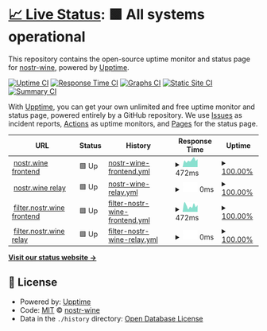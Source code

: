 # [📈 Live Status](https://nostr-wine.github.io/uptime): <!--live status--> **🟩 All systems operational**

This repository contains the open-source uptime monitor and status page for [nostr-wine](https://nostr-wine.github.io/uptime), powered by [Upptime](https://github.com/upptime/upptime).

[![Uptime CI](https://github.com/nostr-wine/uptime/workflows/Uptime%20CI/badge.svg)](https://github.com/nostr-wine/uptime/actions?query=workflow%3A%22Uptime+CI%22)
[![Response Time CI](https://github.com/nostr-wine/uptime/workflows/Response%20Time%20CI/badge.svg)](https://github.com/nostr-wine/uptime/actions?query=workflow%3A%22Response+Time+CI%22)
[![Graphs CI](https://github.com/nostr-wine/uptime/workflows/Graphs%20CI/badge.svg)](https://github.com/nostr-wine/uptime/actions?query=workflow%3A%22Graphs+CI%22)
[![Static Site CI](https://github.com/nostr-wine/uptime/workflows/Static%20Site%20CI/badge.svg)](https://github.com/nostr-wine/uptime/actions?query=workflow%3A%22Static+Site+CI%22)
[![Summary CI](https://github.com/nostr-wine/uptime/workflows/Summary%20CI/badge.svg)](https://github.com/nostr-wine/uptime/actions?query=workflow%3A%22Summary+CI%22)

With [Upptime](https://upptime.js.org), you can get your own unlimited and free uptime monitor and status page, powered entirely by a GitHub repository. We use [Issues](https://github.com/nostr-wine/uptime/issues) as incident reports, [Actions](https://github.com/nostr-wine/uptime/actions) as uptime monitors, and [Pages](https://nostr-wine.github.io/uptime) for the status page.

<!--start: status pages-->
<!-- This summary is generated by Upptime (https://github.com/upptime/upptime) -->
<!-- Do not edit this manually, your changes will be overwritten -->
<!-- prettier-ignore -->
| URL | Status | History | Response Time | Uptime |
| --- | ------ | ------- | ------------- | ------ |
| <img alt="" src="https://icons.duckduckgo.com/ip3/nostr.wine.ico" height="13"> [nostr.wine frontend](https://nostr.wine) | 🟩 Up | [nostr-wine-frontend.yml](https://github.com/nostr-wine/uptime/commits/HEAD/history/nostr-wine-frontend.yml) | <details><summary><img alt="Response time graph" src="./graphs/nostr-wine-frontend/response-time-week.png" height="20"> 472ms</summary><br><a href="https://uptime.nostr.wine/history/nostr-wine-frontend"><img alt="Response time 434" src="https://img.shields.io/endpoint?url=https%3A%2F%2Fraw.githubusercontent.com%2Fnostr-wine%2Fuptime%2FHEAD%2Fapi%2Fnostr-wine-frontend%2Fresponse-time.json"></a><br><a href="https://uptime.nostr.wine/history/nostr-wine-frontend"><img alt="24-hour response time 546" src="https://img.shields.io/endpoint?url=https%3A%2F%2Fraw.githubusercontent.com%2Fnostr-wine%2Fuptime%2FHEAD%2Fapi%2Fnostr-wine-frontend%2Fresponse-time-day.json"></a><br><a href="https://uptime.nostr.wine/history/nostr-wine-frontend"><img alt="7-day response time 472" src="https://img.shields.io/endpoint?url=https%3A%2F%2Fraw.githubusercontent.com%2Fnostr-wine%2Fuptime%2FHEAD%2Fapi%2Fnostr-wine-frontend%2Fresponse-time-week.json"></a><br><a href="https://uptime.nostr.wine/history/nostr-wine-frontend"><img alt="30-day response time 434" src="https://img.shields.io/endpoint?url=https%3A%2F%2Fraw.githubusercontent.com%2Fnostr-wine%2Fuptime%2FHEAD%2Fapi%2Fnostr-wine-frontend%2Fresponse-time-month.json"></a><br><a href="https://uptime.nostr.wine/history/nostr-wine-frontend"><img alt="1-year response time 434" src="https://img.shields.io/endpoint?url=https%3A%2F%2Fraw.githubusercontent.com%2Fnostr-wine%2Fuptime%2FHEAD%2Fapi%2Fnostr-wine-frontend%2Fresponse-time-year.json"></a></details> | <details><summary><a href="https://uptime.nostr.wine/history/nostr-wine-frontend">100.00%</a></summary><a href="https://uptime.nostr.wine/history/nostr-wine-frontend"><img alt="All-time uptime 99.93%" src="https://img.shields.io/endpoint?url=https%3A%2F%2Fraw.githubusercontent.com%2Fnostr-wine%2Fuptime%2FHEAD%2Fapi%2Fnostr-wine-frontend%2Fuptime.json"></a><br><a href="https://uptime.nostr.wine/history/nostr-wine-frontend"><img alt="24-hour uptime 100.00%" src="https://img.shields.io/endpoint?url=https%3A%2F%2Fraw.githubusercontent.com%2Fnostr-wine%2Fuptime%2FHEAD%2Fapi%2Fnostr-wine-frontend%2Fuptime-day.json"></a><br><a href="https://uptime.nostr.wine/history/nostr-wine-frontend"><img alt="7-day uptime 100.00%" src="https://img.shields.io/endpoint?url=https%3A%2F%2Fraw.githubusercontent.com%2Fnostr-wine%2Fuptime%2FHEAD%2Fapi%2Fnostr-wine-frontend%2Fuptime-week.json"></a><br><a href="https://uptime.nostr.wine/history/nostr-wine-frontend"><img alt="30-day uptime 100.00%" src="https://img.shields.io/endpoint?url=https%3A%2F%2Fraw.githubusercontent.com%2Fnostr-wine%2Fuptime%2FHEAD%2Fapi%2Fnostr-wine-frontend%2Fuptime-month.json"></a><br><a href="https://uptime.nostr.wine/history/nostr-wine-frontend"><img alt="1-year uptime 99.93%" src="https://img.shields.io/endpoint?url=https%3A%2F%2Fraw.githubusercontent.com%2Fnostr-wine%2Fuptime%2FHEAD%2Fapi%2Fnostr-wine-frontend%2Fuptime-year.json"></a></details>
| <img alt="" src="https://icons.duckduckgo.com/ip3/nostr.wine.ico" height="13"> [nostr.wine relay](wss://nostr.wine) | 🟩 Up | [nostr-wine-relay.yml](https://github.com/nostr-wine/uptime/commits/HEAD/history/nostr-wine-relay.yml) | <details><summary><img alt="Response time graph" src="./graphs/nostr-wine-relay/response-time-week.png" height="20"> 0ms</summary><br><a href="https://uptime.nostr.wine/history/nostr-wine-relay"><img alt="Response time 0" src="https://img.shields.io/endpoint?url=https%3A%2F%2Fraw.githubusercontent.com%2Fnostr-wine%2Fuptime%2FHEAD%2Fapi%2Fnostr-wine-relay%2Fresponse-time.json"></a><br><a href="https://uptime.nostr.wine/history/nostr-wine-relay"><img alt="24-hour response time 0" src="https://img.shields.io/endpoint?url=https%3A%2F%2Fraw.githubusercontent.com%2Fnostr-wine%2Fuptime%2FHEAD%2Fapi%2Fnostr-wine-relay%2Fresponse-time-day.json"></a><br><a href="https://uptime.nostr.wine/history/nostr-wine-relay"><img alt="7-day response time 0" src="https://img.shields.io/endpoint?url=https%3A%2F%2Fraw.githubusercontent.com%2Fnostr-wine%2Fuptime%2FHEAD%2Fapi%2Fnostr-wine-relay%2Fresponse-time-week.json"></a><br><a href="https://uptime.nostr.wine/history/nostr-wine-relay"><img alt="30-day response time 0" src="https://img.shields.io/endpoint?url=https%3A%2F%2Fraw.githubusercontent.com%2Fnostr-wine%2Fuptime%2FHEAD%2Fapi%2Fnostr-wine-relay%2Fresponse-time-month.json"></a><br><a href="https://uptime.nostr.wine/history/nostr-wine-relay"><img alt="1-year response time 0" src="https://img.shields.io/endpoint?url=https%3A%2F%2Fraw.githubusercontent.com%2Fnostr-wine%2Fuptime%2FHEAD%2Fapi%2Fnostr-wine-relay%2Fresponse-time-year.json"></a></details> | <details><summary><a href="https://uptime.nostr.wine/history/nostr-wine-relay">100.00%</a></summary><a href="https://uptime.nostr.wine/history/nostr-wine-relay"><img alt="All-time uptime 100.00%" src="https://img.shields.io/endpoint?url=https%3A%2F%2Fraw.githubusercontent.com%2Fnostr-wine%2Fuptime%2FHEAD%2Fapi%2Fnostr-wine-relay%2Fuptime.json"></a><br><a href="https://uptime.nostr.wine/history/nostr-wine-relay"><img alt="24-hour uptime 100.00%" src="https://img.shields.io/endpoint?url=https%3A%2F%2Fraw.githubusercontent.com%2Fnostr-wine%2Fuptime%2FHEAD%2Fapi%2Fnostr-wine-relay%2Fuptime-day.json"></a><br><a href="https://uptime.nostr.wine/history/nostr-wine-relay"><img alt="7-day uptime 100.00%" src="https://img.shields.io/endpoint?url=https%3A%2F%2Fraw.githubusercontent.com%2Fnostr-wine%2Fuptime%2FHEAD%2Fapi%2Fnostr-wine-relay%2Fuptime-week.json"></a><br><a href="https://uptime.nostr.wine/history/nostr-wine-relay"><img alt="30-day uptime 100.00%" src="https://img.shields.io/endpoint?url=https%3A%2F%2Fraw.githubusercontent.com%2Fnostr-wine%2Fuptime%2FHEAD%2Fapi%2Fnostr-wine-relay%2Fuptime-month.json"></a><br><a href="https://uptime.nostr.wine/history/nostr-wine-relay"><img alt="1-year uptime 100.00%" src="https://img.shields.io/endpoint?url=https%3A%2F%2Fraw.githubusercontent.com%2Fnostr-wine%2Fuptime%2FHEAD%2Fapi%2Fnostr-wine-relay%2Fuptime-year.json"></a></details>
| <img alt="" src="https://icons.duckduckgo.com/ip3/filter.nostr.wine.ico" height="13"> [filter.nostr.wine frontend](https://filter.nostr.wine) | 🟩 Up | [filter-nostr-wine-frontend.yml](https://github.com/nostr-wine/uptime/commits/HEAD/history/filter-nostr-wine-frontend.yml) | <details><summary><img alt="Response time graph" src="./graphs/filter-nostr-wine-frontend/response-time-week.png" height="20"> 472ms</summary><br><a href="https://uptime.nostr.wine/history/filter-nostr-wine-frontend"><img alt="Response time 505" src="https://img.shields.io/endpoint?url=https%3A%2F%2Fraw.githubusercontent.com%2Fnostr-wine%2Fuptime%2FHEAD%2Fapi%2Ffilter-nostr-wine-frontend%2Fresponse-time.json"></a><br><a href="https://uptime.nostr.wine/history/filter-nostr-wine-frontend"><img alt="24-hour response time 531" src="https://img.shields.io/endpoint?url=https%3A%2F%2Fraw.githubusercontent.com%2Fnostr-wine%2Fuptime%2FHEAD%2Fapi%2Ffilter-nostr-wine-frontend%2Fresponse-time-day.json"></a><br><a href="https://uptime.nostr.wine/history/filter-nostr-wine-frontend"><img alt="7-day response time 472" src="https://img.shields.io/endpoint?url=https%3A%2F%2Fraw.githubusercontent.com%2Fnostr-wine%2Fuptime%2FHEAD%2Fapi%2Ffilter-nostr-wine-frontend%2Fresponse-time-week.json"></a><br><a href="https://uptime.nostr.wine/history/filter-nostr-wine-frontend"><img alt="30-day response time 505" src="https://img.shields.io/endpoint?url=https%3A%2F%2Fraw.githubusercontent.com%2Fnostr-wine%2Fuptime%2FHEAD%2Fapi%2Ffilter-nostr-wine-frontend%2Fresponse-time-month.json"></a><br><a href="https://uptime.nostr.wine/history/filter-nostr-wine-frontend"><img alt="1-year response time 505" src="https://img.shields.io/endpoint?url=https%3A%2F%2Fraw.githubusercontent.com%2Fnostr-wine%2Fuptime%2FHEAD%2Fapi%2Ffilter-nostr-wine-frontend%2Fresponse-time-year.json"></a></details> | <details><summary><a href="https://uptime.nostr.wine/history/filter-nostr-wine-frontend">100.00%</a></summary><a href="https://uptime.nostr.wine/history/filter-nostr-wine-frontend"><img alt="All-time uptime 100.00%" src="https://img.shields.io/endpoint?url=https%3A%2F%2Fraw.githubusercontent.com%2Fnostr-wine%2Fuptime%2FHEAD%2Fapi%2Ffilter-nostr-wine-frontend%2Fuptime.json"></a><br><a href="https://uptime.nostr.wine/history/filter-nostr-wine-frontend"><img alt="24-hour uptime 100.00%" src="https://img.shields.io/endpoint?url=https%3A%2F%2Fraw.githubusercontent.com%2Fnostr-wine%2Fuptime%2FHEAD%2Fapi%2Ffilter-nostr-wine-frontend%2Fuptime-day.json"></a><br><a href="https://uptime.nostr.wine/history/filter-nostr-wine-frontend"><img alt="7-day uptime 100.00%" src="https://img.shields.io/endpoint?url=https%3A%2F%2Fraw.githubusercontent.com%2Fnostr-wine%2Fuptime%2FHEAD%2Fapi%2Ffilter-nostr-wine-frontend%2Fuptime-week.json"></a><br><a href="https://uptime.nostr.wine/history/filter-nostr-wine-frontend"><img alt="30-day uptime 100.00%" src="https://img.shields.io/endpoint?url=https%3A%2F%2Fraw.githubusercontent.com%2Fnostr-wine%2Fuptime%2FHEAD%2Fapi%2Ffilter-nostr-wine-frontend%2Fuptime-month.json"></a><br><a href="https://uptime.nostr.wine/history/filter-nostr-wine-frontend"><img alt="1-year uptime 100.00%" src="https://img.shields.io/endpoint?url=https%3A%2F%2Fraw.githubusercontent.com%2Fnostr-wine%2Fuptime%2FHEAD%2Fapi%2Ffilter-nostr-wine-frontend%2Fuptime-year.json"></a></details>
| <img alt="" src="https://icons.duckduckgo.com/ip3/filter.nostr.wine.ico" height="13"> [filter.nostr.wine relay](wss://filter.nostr.wine) | 🟩 Up | [filter-nostr-wine-relay.yml](https://github.com/nostr-wine/uptime/commits/HEAD/history/filter-nostr-wine-relay.yml) | <details><summary><img alt="Response time graph" src="./graphs/filter-nostr-wine-relay/response-time-week.png" height="20"> 0ms</summary><br><a href="https://uptime.nostr.wine/history/filter-nostr-wine-relay"><img alt="Response time 0" src="https://img.shields.io/endpoint?url=https%3A%2F%2Fraw.githubusercontent.com%2Fnostr-wine%2Fuptime%2FHEAD%2Fapi%2Ffilter-nostr-wine-relay%2Fresponse-time.json"></a><br><a href="https://uptime.nostr.wine/history/filter-nostr-wine-relay"><img alt="24-hour response time 0" src="https://img.shields.io/endpoint?url=https%3A%2F%2Fraw.githubusercontent.com%2Fnostr-wine%2Fuptime%2FHEAD%2Fapi%2Ffilter-nostr-wine-relay%2Fresponse-time-day.json"></a><br><a href="https://uptime.nostr.wine/history/filter-nostr-wine-relay"><img alt="7-day response time 0" src="https://img.shields.io/endpoint?url=https%3A%2F%2Fraw.githubusercontent.com%2Fnostr-wine%2Fuptime%2FHEAD%2Fapi%2Ffilter-nostr-wine-relay%2Fresponse-time-week.json"></a><br><a href="https://uptime.nostr.wine/history/filter-nostr-wine-relay"><img alt="30-day response time 0" src="https://img.shields.io/endpoint?url=https%3A%2F%2Fraw.githubusercontent.com%2Fnostr-wine%2Fuptime%2FHEAD%2Fapi%2Ffilter-nostr-wine-relay%2Fresponse-time-month.json"></a><br><a href="https://uptime.nostr.wine/history/filter-nostr-wine-relay"><img alt="1-year response time 0" src="https://img.shields.io/endpoint?url=https%3A%2F%2Fraw.githubusercontent.com%2Fnostr-wine%2Fuptime%2FHEAD%2Fapi%2Ffilter-nostr-wine-relay%2Fresponse-time-year.json"></a></details> | <details><summary><a href="https://uptime.nostr.wine/history/filter-nostr-wine-relay">100.00%</a></summary><a href="https://uptime.nostr.wine/history/filter-nostr-wine-relay"><img alt="All-time uptime 99.87%" src="https://img.shields.io/endpoint?url=https%3A%2F%2Fraw.githubusercontent.com%2Fnostr-wine%2Fuptime%2FHEAD%2Fapi%2Ffilter-nostr-wine-relay%2Fuptime.json"></a><br><a href="https://uptime.nostr.wine/history/filter-nostr-wine-relay"><img alt="24-hour uptime 100.00%" src="https://img.shields.io/endpoint?url=https%3A%2F%2Fraw.githubusercontent.com%2Fnostr-wine%2Fuptime%2FHEAD%2Fapi%2Ffilter-nostr-wine-relay%2Fuptime-day.json"></a><br><a href="https://uptime.nostr.wine/history/filter-nostr-wine-relay"><img alt="7-day uptime 100.00%" src="https://img.shields.io/endpoint?url=https%3A%2F%2Fraw.githubusercontent.com%2Fnostr-wine%2Fuptime%2FHEAD%2Fapi%2Ffilter-nostr-wine-relay%2Fuptime-week.json"></a><br><a href="https://uptime.nostr.wine/history/filter-nostr-wine-relay"><img alt="30-day uptime 99.87%" src="https://img.shields.io/endpoint?url=https%3A%2F%2Fraw.githubusercontent.com%2Fnostr-wine%2Fuptime%2FHEAD%2Fapi%2Ffilter-nostr-wine-relay%2Fuptime-month.json"></a><br><a href="https://uptime.nostr.wine/history/filter-nostr-wine-relay"><img alt="1-year uptime 99.87%" src="https://img.shields.io/endpoint?url=https%3A%2F%2Fraw.githubusercontent.com%2Fnostr-wine%2Fuptime%2FHEAD%2Fapi%2Ffilter-nostr-wine-relay%2Fuptime-year.json"></a></details>

<!--end: status pages-->

[**Visit our status website →**](https://nostr-wine.github.io/uptime)

## 📄 License

- Powered by: [Upptime](https://github.com/upptime/upptime)
- Code: [MIT](./LICENSE) © [nostr-wine](https://nostr-wine.github.io/uptime)
- Data in the `./history` directory: [Open Database License](https://opendatacommons.org/licenses/odbl/1-0/)
